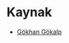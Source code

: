 # Kaynak

- [Gökhan Gökalp](https://www.gokhan-gokalp.com/en/masstransit-kullanarak-rabbitmq-ile-messaging-altyapisi-olusturma/)
